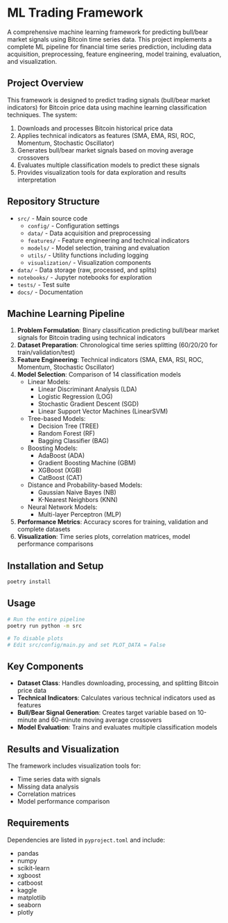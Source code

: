 # ML Trading Framework

A comprehensive machine learning framework for predicting bull/bear market signals using Bitcoin time series data. This project implements a complete ML pipeline for financial time series prediction, including data acquisition, preprocessing, feature engineering, model training, evaluation, and visualization.

## Project Overview

This framework is designed to predict trading signals (bull/bear market indicators) for Bitcoin price data using machine learning classification techniques. The system:

1. Downloads and processes Bitcoin historical price data
2. Applies technical indicators as features (SMA, EMA, RSI, ROC, Momentum, Stochastic Oscillator)
3. Generates bull/bear market signals based on moving average crossovers
4. Evaluates multiple classification models to predict these signals
5. Provides visualization tools for data exploration and results interpretation

## Repository Structure

- `src/` - Main source code
    - `config/` - Configuration settings
    - `data/` - Data acquisition and preprocessing
    - `features/` - Feature engineering and technical indicators
    - `models/` - Model selection, training and evaluation
    - `utils/` - Utility functions including logging
    - `visualization/` - Visualization components
- `data/` - Data storage (raw, processed, and splits)
- `notebooks/` - Jupyter notebooks for exploration
- `tests/` - Test suite
- `docs/` - Documentation

## Machine Learning Pipeline

1. **Problem Formulation**: Binary classification predicting bull/bear market signals for Bitcoin trading using technical indicators
2. **Dataset Preparation**: Chronological time series splitting (60/20/20 for train/validation/test)
3. **Feature Engineering**: Technical indicators (SMA, EMA, RSI, ROC, Momentum, Stochastic Oscillator)
4. **Model Selection**: Comparison of 14 classification models
    - Linear Models:
        - Linear Discriminant Analysis (LDA)
        - Logistic Regression (LOG)
        - Stochastic Gradient Descent (SGD)
        - Linear Support Vector Machines (LinearSVM)
    - Tree-based Models:
        - Decision Tree (TREE)
        - Random Forest (RF)
        - Bagging Classifier (BAG)
    - Boosting Models:
        - AdaBoost (ADA)
        - Gradient Boosting Machine (GBM)
        - XGBoost (XGB)
        - CatBoost (CAT)
    - Distance and Probability-based Models:
        - Gaussian Naive Bayes (NB)
        - K-Nearest Neighbors (KNN)
    - Neural Network Models:
        - Multi-layer Perceptron (MLP)
5. **Performance Metrics**: Accuracy scores for training, validation and complete datasets
6. **Visualization**: Time series plots, correlation matrices, model performance comparisons

## Installation and Setup

```zsh
poetry install
```

## Usage

```zsh
# Run the entire pipeline
poetry run python -m src

# To disable plots
# Edit src/config/main.py and set PLOT_DATA = False
```

## Key Components

- **Dataset Class**: Handles downloading, processing, and splitting Bitcoin price data
- **Technical Indicators**: Calculates various technical indicators used as features
- **Bull/Bear Signal Generation**: Creates target variable based on 10-minute and 60-minute moving average crossovers
- **Model Evaluation**: Trains and evaluates multiple classification models

## Results and Visualization

The framework includes visualization tools for:

- Time series data with signals
- Missing data analysis
- Correlation matrices
- Model performance comparison

## Requirements

Dependencies are listed in `pyproject.toml` and include:

- pandas
- numpy
- scikit-learn
- xgboost
- catboost
- kaggle
- matplotlib
- seaborn
- plotly
